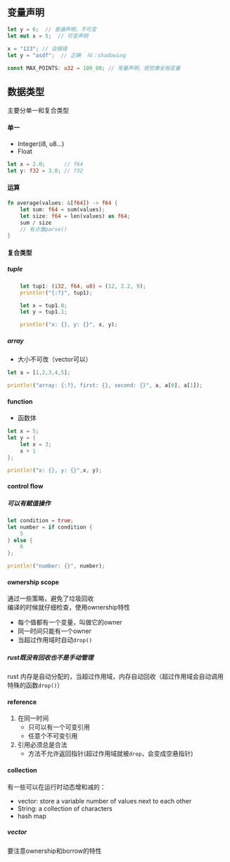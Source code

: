 ## 变量声明
```rust
let y = 6;  // 普通声明，不可变
let mut x = 5;  // 可变声明
 
x = "123"; // 会报错
let y = "asdf";  // 正确  叫：shadowing

const MAX_POINTS: u32 = 100_00; // 常量声明，感觉像全局变量
```

## 数据类型
主要分单一和复合类型  
#### 单一
- Integer(i8, u8...)  
- Float  
```rust
let x = 2.0;      // f64
let y: f32 = 3.0; // f32
```

#### 运算
```rust
fn average(values: &[f64]) -> f64 {
    let sum: f64 = sum(values);
    let size: f64 = len(values) as f64;
    sum / size
    // 有点像parse()
}
```

#### 复合类型
##### tuple
```rust
    let tup1: (i32, f64, u8) = (12, 2.2, 9);
    println!("{:?}", tup1);

    let x = tup1.0;
    let y = tup1.1;

    println!("x: {}, y: {}", x, y);
```

##### array
- 大小不可改（vector可以）  
```rust
let a = [1,2,3,4,5];

println!("array: {:?}, first: {}, second: {}", a, a[0], a[1]);
```

#### function
- 函数体
```rust
let x = 5;
let y = {
    let x = 3;
    x + 1
};

println!("x: {}, y: {}",x, y);
```

#### control flow
##### 可以有赋值操作
```rust
let condition = true;
let number = if condition {
    5
} else {
    6
};

println!("number: {}", number);
```

#### ownership scope
通过一些策略，避免了垃圾回收  
编译的时候就仔细检查，使用ownership特性  
- 每个值都有一个变量，叫做它的owner  
- 同一时间只能有一个owner  
- 当超过作用域时自动`drop()`  

##### rust既没有回收也不是手动管理  
rust 内存是自动分配的，当超过作用域，内存自动回收（超过作用域会自动调用特殊的函数`drop()`）  

#### reference 
1. 在同一时间  
    - 只可以有一个可变引用  
    - 任意个不可变引用  
2. 引用必须总是合法  
    - 方法不允许返回指针(超过作用域就被`drop`，会变成空悬指针)  

#### collection
有一些可以在运行时动态增和减的：  
- vector: store a variable number of values next to each other  
- String: a collection of characters  
- hash map  
##### vector 
要注意ownership和borrow的特性  




